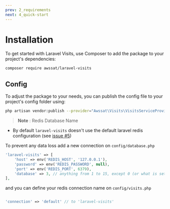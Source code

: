 ```yaml
---
prev: 2_requirements
next: 4_quick-start
---
```


# Installation

To get started with Laravel Visits, use Composer to add the package to your project's dependencies:
```bash
composer require awssat/laravel-visits
```


## Config
To adjust the package to your needs, you can publish the config file to your project's config folder using:

```bash
php artisan vendor:publish --provider="Awssat\Visits\VisitsServiceProvider"
```

> **Note** : Redis Database Name

- By default `laravel-visits` doesn't use the default laravel redis configuration (see [issue #5](https://github.com/awssat/laravel-visits/issues/5))

To prevent any data loss add a new connection on `config/database.php`

```php
'laravel-visits' => [
    'host' => env('REDIS_HOST', '127.0.0.1'),
    'password' => env('REDIS_PASSWORD', null),
    'port' => env('REDIS_PORT', 6379),
    'database' => 3, // anything from 1 to 15, except 0 (or what is set in default)
],
```

and you can define your redis connection name on `config/visits.php`
```php

'connection' => 'default' // to 'laravel-visits'
```